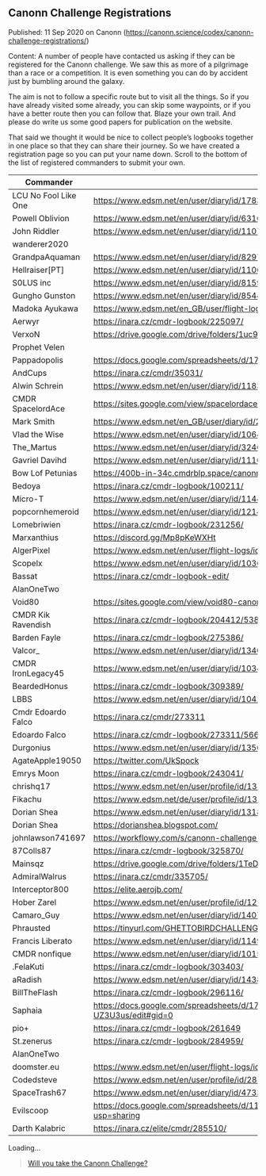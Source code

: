 ## Canonn Challenge Registrations

Published: 11 Sep 2020 on Canonn (https://canonn.science/codex/canonn-challenge-registrations/)

Content: A number of people have contacted us asking if they can be registered for the Canonn challenge.  We saw this as more of a pilgrimage than a race or a competition. It is even something you can do by accident just by bumbling around the galaxy.

The aim is not to follow a specific route but to visit all the things. So if you have already visited some already, you can skip some waypoints, or if you have a better route then you can follow that. Blaze your own trail. And please do write us some good papers for publication on the website.

That said we thought it would be nice to collect people’s logbooks together in one place so that they can share their journey. So we have created a registration page so you can put your name down. Scroll to the bottom of the list of registered commanders to submit your own.

| Commander | Logbook |
| --- | --- |
| LCU No Fool Like One | https://www.edsm.net/en/user/diary/id/17835/cmdr/LCU+No+Fool+Like+One |
| Powell Oblivion | https://www.edsm.net/en/user/diary/id/63166/cmdr/Powell+Oblivion |
| John Riddler | https://www.edsm.net/en/user/diary/id/110784/cmdr/John+Riddler |
| wanderer2020 |  |
| GrandpaAquaman | https://www.edsm.net/en/user/diary/id/82976/cmdr/GrandpaAquaman |
| Hellraiser[PT] | https://www.edsm.net/en/user/diary/id/110658/cmdr/HELLRAISER%5BPT%5D |
| S0LUS inc | https://www.edsm.net/en/user/diary/id/81590/cmdr/Professor+Hudson+Solus |
| Gungho Gunston | https://www.edsm.net/en/user/diary/id/85443/cmdr/Gungho+Gunston |
| Madoka Ayukawa | https://www.edsm.net/en_GB/user/flight-logs/id/5982/cmdr/Madoka+Ayukawa |
| Aerwyr | https://inara.cz/cmdr-logbook/225097/ |
| VerxoN | https://drive.google.com/drive/folders/1uc9YE9rRU_FKz5UHwVOyhTNPCzHMuy5F?usp=sharing |
| Prophet Velen |  |
| Pappadopolis | https://docs.google.com/spreadsheets/d/17VCCSfZRZjfHT5ScT9RwrF3aed11uLbEg2_zmOxOzH8/edit#gid=0 |
| AndCups | https://inara.cz/cmdr/35031/ |
| Alwin Schrein | https://www.edsm.net/en/user/diary/id/118394/cmdr/Alwin+Schrein |
| CMDR SpacelordAce | https://sites.google.com/view/spacelordaceresearch/spreadsheet-list |
| Mark Smith | https://www.edsm.net/en_GB/user/diary/id/2919/cmdr/Mark+Smith |
| Vlad the Wise | https://www.edsm.net/en/user/diary/id/106441/cmdr/VladTheWise |
| The\_Martus | https://www.edsm.net/en/user/diary/id/32469/cmdr/The_Martus |
| Gavriel Davihd | https://www.edsm.net/en/user/diary/id/111638/cmdr/Gavriel+Davihd |
| Bow Lof Petunias | https://400b-in-34c.cmdrblp.space/canonn-challenge-chronicles |
| Bedoya | https://inara.cz/cmdr-logbook/100211/ |
| Micro-T | https://www.edsm.net/en/user/diary/id/114409/cmdr/Micro-T |
| popcornhemeroid | https://www.edsm.net/en/user/diary/id/121438/cmdr/popcornhemeroid |
| Lomebriwien | https://inara.cz/cmdr-logbook/231256/ |
| Marxanthius | https://discord.gg/Mp8pKeWXHt |
| AlgerPixel | https://www.edsm.net/en/user/flight-logs/id/89865/cmdr/AlgerPixel |
| Scopelx | https://www.edsm.net/en/user/diary/id/103669/cmdr/Scopelx |
| Bassat | https://inara.cz/cmdr-logbook-edit/ |
| AlanOneTwo |  |
| Void80 | https://sites.google.com/view/void80-canonnchallenge/home?authuser=0 |
| CMDR Kik Ravendish | https://inara.cz/cmdr-logbook/204412/53899/ |
| Barden Fayle | https://inara.cz/cmdr-logbook/275386/ |
| Valcor\_ | https://www.edsm.net/en/user/diary/id/13406/cmdr/CMDR+VALCOR_ |
| CMDR IronLegacy45 | https://www.edsm.net/en/user/diary/id/103426/cmdr/IronLegacy45 |
| BeardedHonus | https://inara.cz/cmdr-logbook/309389/ |
| LBBS | https://www.edsm.net/en/user/diary/id/104161/cmdr/FelaKuti |
| Cmdr Edoardo Falco | https://inara.cz/cmdr/273311 |
| Edoardo Falco | https://inara.cz/cmdr-logbook/273311/56631/ |
| Durgonius | https://www.edsm.net/en/user/diary/id/135019/cmdr/Durgonius |
| AgateApple19050 | https://twitter.com/UkSpock |
| Emrys Moon | https://inara.cz/cmdr-logbook/243041/ |
| chrishq17 | https://www.edsm.net/en/user/profile/id/138424/cmdr/chrishq17 |
| Fikachu | https://www.edsm.net/de/user/profile/id/137873/cmdr/Fikachu |
| Dorian Shea | https://www.edsm.net/en/user/diary/id/131874/cmdr/Dorian+Shea |
| Dorian Shea | https://dorianshea.blogspot.com/ |
| johnlawson741697 | https://workflowy.com/s/canonn-challenge-in/H79AF0oV5VhZTE3W |
| 87Colls87 | https://inara.cz/cmdr-logbook/325870/ |
| Mainsqz | https://drive.google.com/drive/folders/1TeDD8Fgw5B-VmA7SbqE1bE5DCJ9dlbfs?ths=true |
| AdmiralWalrus | https://inara.cz/cmdr/335705/ |
| Interceptor800 | https://elite.aerojb.com/ |
| Hober Zarel | https://www.edsm.net/en/user/profile/id/129276/cmdr/Hober+Zarel |
| Camaro\_Guy | https://www.edsm.net/en/user/diary/id/140733/cmdr/Camaro_Guy |
| Phrausted | https://tinyurl.com/GHETTOBIRDCHALLENGE |
| Francis Liberato | https://www.edsm.net/en/user/diary/id/114959/cmdr/Francis+Liberato |
| CMDR nonfique | https://www.edsm.net/en/user/diary/id/101573/cmdr/nonfique |
| .FelaKuti | https://inara.cz/cmdr-logbook/303403/ |
| aRadish | https://www.edsm.net/en/user/diary/id/143849/cmdr/aRadish |
| BillTheFlash | https://inara.cz/cmdr-logbook/296116/ |
| Saphaia | https://docs.google.com/spreadsheets/d/17kNcIxAeDYkWHaOR8FmWFKLxbRBxRQ-kusr-UZ3U3us/edit#gid=0 |
| pio+ | https://inara.cz/cmdr-logbook/261649 |
| St.zenerus | https://inara.cz/cmdr-logbook/284959/ |
| AlanOneTwo |  |
| doomster.eu | https://www.edsm.net/en/user/flight-logs/id/130401/cmdr/doomster.eu |
| Codedsteve | https://www.edsm.net/en/user/profile/id/28207/cmdr/CodedSteve+%5BPC%5D |
| SpaceTrash67 | https://www.edsm.net/en/user/diary/id/47336/cmdr/SpaceTrash67 |
| Evilscoop | https://docs.google.com/spreadsheets/d/11xoIXEMI2TbuytH2rRAX2_xTqdWlZN_O9pLioBrWjKg/edit?usp=sharing |
| Darth Kalabric | https://inara.cz/elite/cmdr/285510/ |

Loading…

> [Will you take the Canonn Challenge?](https://canonn.science/codex/canonn-challenge/)